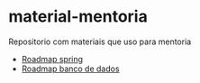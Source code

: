 # material-mentoria
Repositorio com materiais que uso para mentoria



- [Roadmap spring](./roadmap_spring.md)
- [Roadmap banco de dados](./roadmap_bancodedados.md)
